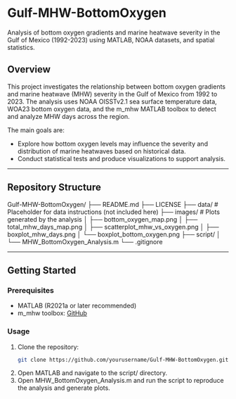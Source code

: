 # Gulf-MHW-BottomOxygen
Analysis of bottom oxygen gradients and marine heatwave severity in the Gulf of Mexico (1992-2023) using MATLAB, NOAA datasets, and spatial statistics.

## Overview
This project investigates the relationship between bottom oxygen gradients and marine heatwave (MHW) severity in the Gulf of Mexico from 1992 to 2023. The analysis uses NOAA OISSTv2.1 sea surface temperature data, WOA23 bottom oxygen data, and the m_mhw MATLAB toolbox to detect and analyze MHW days across the region.

The main goals are:
- Explore how bottom oxygen levels may influence the severity and distribution of marine heatwaves based on historical data.
- Conduct statistical tests and produce visualizations to support analysis.

---

## Repository Structure

Gulf-MHW-BottomOxygen/
├── README.md
├── LICENSE
├── data/ # Placeholder for data instructions (not included here)
├── images/ # Plots generated by the analysis
│ ├── bottom_oxygen_map.png
│ ├── total_mhw_days_map.png
│ ├── scatterplot_mhw_vs_oxygen.png
│ ├── boxplot_mhw_days.png
│ └── boxplot_bottom_oxygen.png
├── script/
│ └── MHW_BottomOxygen_Analysis.m
└── .gitignore


---

## Getting Started

### Prerequisites
- MATLAB (R2021a or later recommended)
- m_mhw toolbox: [GitHub](https://github.com/ZijieZhaoMMHW/m_mhw1.0?tab=readme-ov-file)

### Usage
1. Clone the repository:
   ```bash
   git clone https://github.com/yourusername/Gulf-MHW-BottomOxygen.git
2. Open MATLAB and navigate to the script/ directory.
3. Open MHW_BottomOxygen_Analysis.m and run the script to reproduce the analysis and generate plots.

